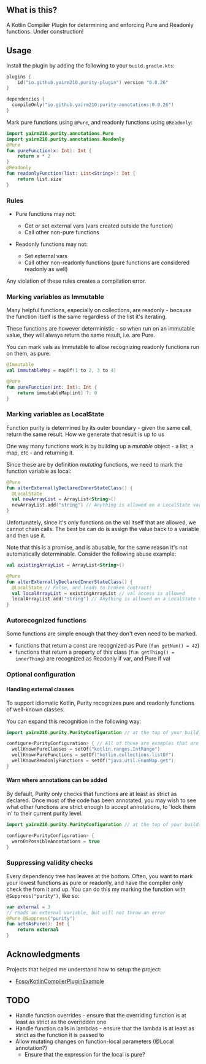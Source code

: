 ## What is this?

A Kotlin Compiler Plugin for determining and enforcing Pure and Readonly functions. Under construction!

## Usage

Install the plugin by adding the following to your `build.gradle.kts`:

```kotlin
plugins {
    id("io.github.yairm210.purity-plugin") version "0.0.26"
}

dependencies {
  compileOnly("io.github.yairm210:purity-annotations:0.0.26")
}
```


Mark pure functions using `@Pure`, and readonly functions using `@Readonly`:

```kotlin
import yairm210.purity.annotations.Pure
import yairm210.purity.annotations.Readonly
@Pure
fun pureFunction(x: Int): Int {
    return x * 2
}
@Readonly
fun readonlyFunction(list: List<String>): Int {
    return list.size
}
```


### Rules

- Pure functions may not:
  - Get or set external vars (vars created outside the function)
  - Call other non-pure functions

- Readonly functions may not:
  - Set external vars
  - Call other non-readonly functions (pure functions are considered readonly as well)

Any violation of these rules creates a compilation error.


### Marking variables as Immutable

Many helpful functions, especially on collections, are readonly - because the function itself is the same regardless of the list it's iterating.

These functions are however deterministic - so when run on an immutable value, they will always return the same result, i.e. are Pure.

You can mark vals as Immutable to allow recognizing readonly functions run on them, as pure: 

```kotlin
@Immutable
val immutableMap = mapOf(1 to 2, 3 to 4)

@Pure
fun pureFunction(int: Int): Int {
    return immutableMap[int] ?: 0
}
```

### Marking variables as LocalState

Function purity is determined by its outer boundary - given the same call, return the same result. How we generate that result is up to us

One way many functions work is by building up a *mutable* object - a list, a map, etc - and returning it.

Since these are by definition *mutating* functions, we need to mark the function variable as local: 

```kotlin
@Pure
fun alterExternallyDeclaredInnerStateClass() {
  @LocalState
  val newArrayList = ArrayList<String>()
  newArrayList.add("string") // Anything is allowed on a LocalState variable
}
```

Unfortunately, since it's only functions on the val itself that are allowed, we cannot chain calls. 
The best be can do is assign the value back to a variable and then use it.

Note that this is a promise, and is abusable, for the same reason it's not automatically determinable. Consider the following abuse example:

```kotlin
val existingArrayList = ArrayList<String>()

@Pure
fun alterExternallyDeclaredInnerStateClass() {
  @LocalState // False, and leads to broken contract!
  val localArrayList = existingArrayList // val access is allowed
  localArrayList.add("string") // Anything is allowed on a LocalState variable
}
```

### Autorecognized functions

Some functions are simple enough that they don't even need to be marked.

- functions that return a const are recognized as Pure (`fun getNum() = 42`)
- functions that return a property of this class (`fun getThing() = innerThing`) are recognized as Readonly if var, and Pure if val

### Optional configuration

#### Handling external classes

To support idiomatic Kotlin, Purity recognizes pure and readonly functions of well-known classes.

You can expand this recognition in the following way:

```kotlin
import yairm210.purity.PurityConfiguration // at the top of your build.gradle.kts

configure<PurityConfiguration> { // All of these are examples that are already contained in the known functions/classes 
  wellKnownPureClasses = setOf("kotlin.ranges.IntRange")
  wellKnownPureFunctions = setOf("kotlin.collections.listOf")
  wellKnownReadonlyFunctions = setOf("java.util.EnumMap.get")
}
```

#### Warn where annotations can be added 

By default, Purity only checks that functions are at least as strict as declared.
Once most of the code has been annotated, you may wish to see what other functions are strict enough to accept annotations,
  to 'lock them in' to their current purity level.

```kotlin
import yairm210.purity.PurityConfiguration // at the top of your build.gradle.kts

configure<PurityConfiguration> { 
  warnOnPossibleAnnotations = true
}
```

### Suppressing validity checks

Every dependency tree has leaves at the bottom. 
Often, you want to mark your lowest functions as pure or readonly, and have the compiler only check the from it and up.
You can do this my marking the function with `@Suppress("purity")`, like so:

```kotlin
var external = 3
// reads an external variable, but will not throw an error
@Pure @Suppress("purity")
fun actsAsPure(): Int {
    return external
}
```

## Acknowledgments

Projects that helped me understand how to setup the project:
* [Foso/KotlinCompilerPluginExample](https://github.com/Foso/KotlinCompilerPluginExample)

## TODO

- Handle function overrides - ensure that the overriding function is at least as strict as the overridden one 
- Handle function calls in lambdas - ensure that the lambda is at least as strict as the function it is passed to
- Allow mutating changes on function-local parameters (@Local annotation?)
  - Ensure that the expression for the local is pure?
